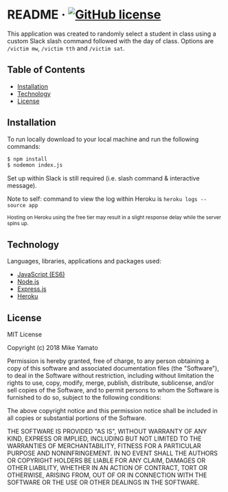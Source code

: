 # README &middot; [![GitHub license](https://img.shields.io/badge/license-MIT-blue.svg)](#license)  

This application was created to randomly select a student in class using a custom Slack slash command followed with the day of class. Options are `/victim mw`, `/victim tth` and `/victim sat`.   

## Table of Contents

- [Installation](#installation)
- [Technology](#technology)
- [License](#license)

## Installation

To run locally download to your local machine and run the following commands:

```sh
$ npm install
$ nodemon index.js
```
Set up within Slack is still required (i.e. slash command & interactive message).

Note to self: command to view the log within Heroku is `heroku logs --source app`

<sub>Hosting on Heroku using the free tier may result in a slight response delay while the server spins up.</sub>

## Technology

Languages, libraries, applications and packages used:

- [JavaScript (ES6)](http://es6-features.org/)
- [Node.js](https://nodejs.org/)
- [Express.js](https://expressjs.com/)
- [Heroku](https://www.heroku.com/)

## License

MIT License

Copyright (c) 2018 Mike Yamato

Permission is hereby granted, free of charge, to any person obtaining a copy
of this software and associated documentation files (the "Software"), to deal
in the Software without restriction, including without limitation the rights
to use, copy, modify, merge, publish, distribute, sublicense, and/or sell
copies of the Software, and to permit persons to whom the Software is
furnished to do so, subject to the following conditions:

The above copyright notice and this permission notice shall be included in all
copies or substantial portions of the Software.

THE SOFTWARE IS PROVIDED "AS IS", WITHOUT WARRANTY OF ANY KIND, EXPRESS OR
IMPLIED, INCLUDING BUT NOT LIMITED TO THE WARRANTIES OF MERCHANTABILITY,
FITNESS FOR A PARTICULAR PURPOSE AND NONINFRINGEMENT. IN NO EVENT SHALL THE
AUTHORS OR COPYRIGHT HOLDERS BE LIABLE FOR ANY CLAIM, DAMAGES OR OTHER
LIABILITY, WHETHER IN AN ACTION OF CONTRACT, TORT OR OTHERWISE, ARISING FROM,
OUT OF OR IN CONNECTION WITH THE SOFTWARE OR THE USE OR OTHER DEALINGS IN THE
SOFTWARE.